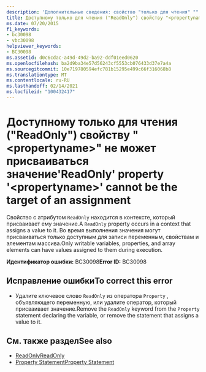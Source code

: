 ```yaml
---
description: 'Дополнительные сведения: свойство "только для чтения" "" <propertyname> не может быть целевым объектом назначения'
title: Доступному только для чтения ("ReadOnly") свойству "<propertyname>" не может присваиваться значение
ms.date: 07/20/2015
f1_keywords:
- bc30098
- vbc30098
helpviewer_keywords:
- BC30098
ms.assetid: d0c6cdac-a49d-49d2-ba92-ddf01eed0620
ms.openlocfilehash: ba2d9ba34e57d56243cf5553cb076433d37e7a4a
ms.sourcegitcommit: 10e719780594efc781b15295e499c66f316068b8
ms.translationtype: MT
ms.contentlocale: ru-RU
ms.lasthandoff: 02/14/2021
ms.locfileid: "100432417"
---
```

# <a name="readonly-property-propertyname-cannot-be-the-target-of-an-assignment"></a><span data-ttu-id="7319c-103">Доступному только для чтения ("ReadOnly") свойству "\<propertyname>" не может присваиваться значение</span><span class="sxs-lookup"><span data-stu-id="7319c-103">'ReadOnly' property '\<propertyname>' cannot be the target of an assignment</span></span>

<span data-ttu-id="7319c-104">Свойство с атрибутом `ReadOnly` находится в контексте, который присваивает ему значение.</span><span class="sxs-lookup"><span data-stu-id="7319c-104">A `ReadOnly` property occurs in a context that assigns a value to it.</span></span> <span data-ttu-id="7319c-105">Во время выполнения значения могут присваиваться только доступным для записи переменным, свойствам и элементам массива.</span><span class="sxs-lookup"><span data-stu-id="7319c-105">Only writable variables, properties, and array elements can have values assigned to them during execution.</span></span>  
  
 <span data-ttu-id="7319c-106">**Идентификатор ошибки:** BC30098</span><span class="sxs-lookup"><span data-stu-id="7319c-106">**Error ID:** BC30098</span></span>  
  
## <a name="to-correct-this-error"></a><span data-ttu-id="7319c-107">Исправление ошибки</span><span class="sxs-lookup"><span data-stu-id="7319c-107">To correct this error</span></span>  
  
- <span data-ttu-id="7319c-108">Удалите ключевое слово `ReadOnly` из оператора `Property` , объявляющего переменную, или удалите оператор, который присваивает значение.</span><span class="sxs-lookup"><span data-stu-id="7319c-108">Remove the `ReadOnly` keyword from the `Property` statement declaring the variable, or remove the statement that assigns a value to it.</span></span>  
  
## <a name="see-also"></a><span data-ttu-id="7319c-109">См. также раздел</span><span class="sxs-lookup"><span data-stu-id="7319c-109">See also</span></span>

- [<span data-ttu-id="7319c-110">ReadOnly</span><span class="sxs-lookup"><span data-stu-id="7319c-110">ReadOnly</span></span>](../language-reference/modifiers/readonly.md)
- [<span data-ttu-id="7319c-111">Property Statement</span><span class="sxs-lookup"><span data-stu-id="7319c-111">Property Statement</span></span>](../language-reference/statements/property-statement.md)
